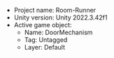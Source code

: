 <!-- UNITY CODE ASSIST INSTRUCTIONS START -->
- Project name: Room-Runner
- Unity version: Unity 2022.3.42f1
- Active game object:
  - Name: DoorMechanism
  - Tag: Untagged
  - Layer: Default
<!-- UNITY CODE ASSIST INSTRUCTIONS END -->